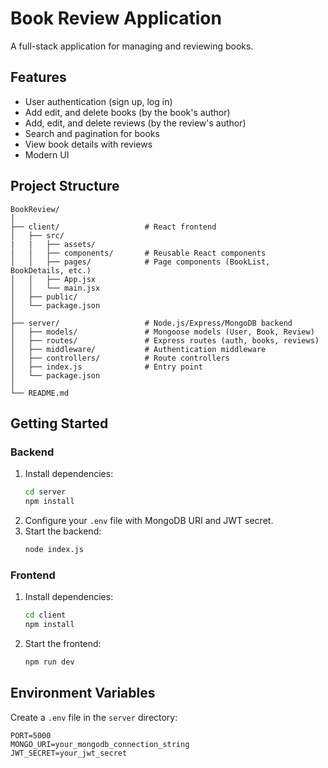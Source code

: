 # Book Review Application

A full-stack application for managing and reviewing books.

## Features

- User authentication (sign up, log in)
- Add edit, and delete books (by the book's author)
- Add, edit, and delete reviews (by the review's author)
- Search and pagination for books
- View book details with reviews
- Modern UI

## Project Structure

```
BookReview/
│
├── client/                   # React frontend
│   ├── src/
|   |   ├── assets/
│   │   ├── components/       # Reusable React components
│   │   ├── pages/            # Page components (BookList, BookDetails, etc.)
│   │   ├── App.jsx
│   │   └── main.jsx
│   ├── public/
│   └── package.json
│
├── server/                   # Node.js/Express/MongoDB backend
│   ├── models/               # Mongoose models (User, Book, Review)
│   ├── routes/               # Express routes (auth, books, reviews)
│   ├── middleware/           # Authentication middleware
│   ├── controllers/          # Route controllers
│   ├── index.js              # Entry point
│   └── package.json
│
└── README.md
```

## Getting Started

### Backend

1. Install dependencies:
   ```sh
   cd server
   npm install
   ```
2. Configure your `.env` file with MongoDB URI and JWT secret.
3. Start the backend:
   ```sh
   node index.js
   ```

### Frontend

1. Install dependencies:
   ```sh
   cd client
   npm install
   ```
2. Start the frontend:
   ```sh
   npm run dev
   ```

## Environment Variables

Create a `.env` file in the `server` directory:

```
PORT=5000
MONGO_URI=your_mongodb_connection_string
JWT_SECRET=your_jwt_secret
```
